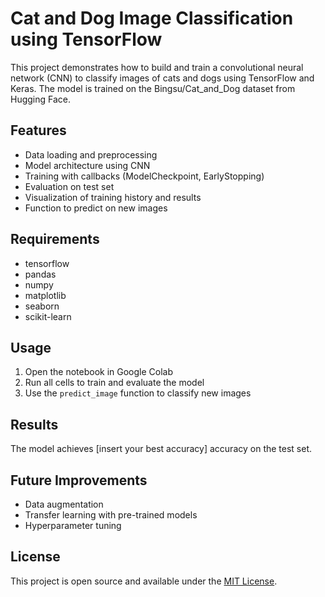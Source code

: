 # Cat and Dog Image Classification using TensorFlow

This project demonstrates how to build and train a convolutional neural network (CNN) to classify images of cats and dogs using TensorFlow and Keras. The model is trained on the Bingsu/Cat_and_Dog dataset from Hugging Face.

## Features

- Data loading and preprocessing
- Model architecture using CNN
- Training with callbacks (ModelCheckpoint, EarlyStopping)
- Evaluation on test set
- Visualization of training history and results
- Function to predict on new images

## Requirements

- tensorflow
- pandas
- numpy
- matplotlib
- seaborn
- scikit-learn

## Usage

1. Open the notebook in Google Colab
2. Run all cells to train and evaluate the model
3. Use the `predict_image` function to classify new images

## Results

The model achieves [insert your best accuracy] accuracy on the test set. 

## Future Improvements

- Data augmentation
- Transfer learning with pre-trained models
- Hyperparameter tuning

## License

This project is open source and available under the [MIT License](LICENSE).
